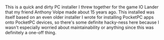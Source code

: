 This is a quick and dirty PC installer I threw together for the game IO Lander that my friend Anthony Volpe made about 15 years ago.  This installed was itself based on an even older installer I wrote for installing PocketPC apps onto PocketPC devices, so there's some definite hacky-ness here because I wasn't especially worried about maintainability or anything since this was definitely a one-off thing.